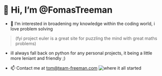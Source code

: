 # 👋 Hi, I’m @FomasTreeman
- 👀 I’m interested in broadening my knowledge within the coding world, i love problem solving 
> (fyi project euler is a great site for puzzling the mind with great maths problems)
- ill always fall back on python for any personal projects, it being a little more leniant and friendly ;) 

- 📫 Contact me at tom@team-freeman.com 
![where it all started](https://www.google.com/url?sa=i&url=https%3A%2F%2Fwww.cleanpng.com%2Ffree%2Fcodeorg.html&psig=AOvVaw0FAIaEF06W3LlQMamtdVNT&ust=1674051551622000&source=images&cd=vfe&ved=0CA8QjRxqFwoTCJiX2pLmzvwCFQAAAAAdAAAAABAE)
